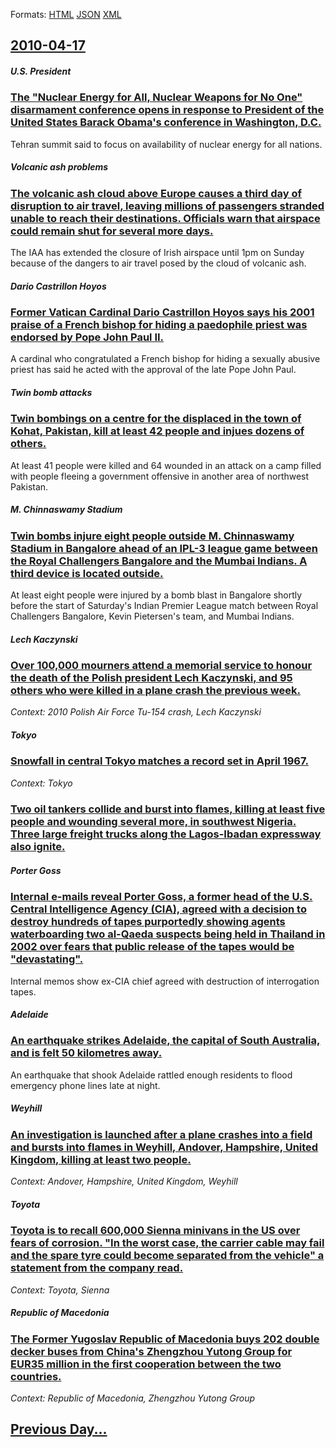
Formats: [HTML](2010/04/17/index.html)  [JSON](2010/04/17/index.json)  [XML](2010/04/17/index.xml)  

## [2010-04-17](/news/2010/04/17/index.md)

##### U.S. President
### [The "Nuclear Energy for All, Nuclear Weapons for No One" disarmament conference opens in response to President of the United States Barack Obama's conference in Washington, D.C. ](/news/2010/04/17/the-nuclear-energy-for-all-nuclear-weapons-for-no-one-disarmament-conference-opens-in-response-to-president-of-the-united-states-barack-o.md)
Tehran summit said to focus on availability of nuclear energy for all nations.

##### Volcanic ash problems
### [The volcanic ash cloud above Europe causes a third day of disruption to air travel, leaving millions of passengers stranded unable to reach their destinations. Officials warn that airspace could remain shut for several more days. ](/news/2010/04/17/the-volcanic-ash-cloud-above-europe-causes-a-third-day-of-disruption-to-air-travel-leaving-millions-of-passengers-stranded-unable-to-reach.md)
The IAA has extended the closure of Irish airspace until 1pm on Sunday because of the dangers to air travel posed by the cloud of volcanic ash.

##### Dario Castrillon Hoyos
### [Former Vatican Cardinal Dario Castrillon Hoyos says his 2001 praise of a French bishop for hiding a paedophile priest was endorsed by Pope John Paul II. ](/news/2010/04/17/former-vatican-cardinal-darao-castrilla3n-hoyos-says-his-2001-praise-of-a-french-bishop-for-hiding-a-paedophile-priest-was-endorsed-by-pope.md)
A cardinal who congratulated a French bishop for hiding a sexually abusive priest has said he acted with the approval of the late Pope John Paul.

##### Twin bomb attacks
### [Twin bombings on a centre for the displaced in the town of Kohat, Pakistan, kill at least 42 people and injues dozens of others. ](/news/2010/04/17/twin-bombings-on-a-centre-for-the-displaced-in-the-town-of-kohat-pakistan-kill-at-least-42-people-and-injues-dozens-of-others.md)
At least 41 people were killed and 64 wounded in an attack on a camp filled with people fleeing a government offensive in another area of northwest Pakistan.

##### M. Chinnaswamy Stadium
### [Twin bombs injure eight people outside M. Chinnaswamy Stadium in Bangalore ahead of an IPL-3 league game between the Royal Challengers Bangalore and the Mumbai Indians. A third device is located outside. ](/news/2010/04/17/twin-bombs-injure-eight-people-outside-m-chinnaswamy-stadium-in-bangalore-ahead-of-an-ipl-3-league-game-between-the-royal-challengers-banga.md)
At least eight people were injured by a bomb blast in Bangalore shortly before the start of Saturday&#039;s Indian Premier League match between Royal Challengers Bangalore, Kevin Pietersen&#039;s team, and Mumbai Indians.

##### Lech Kaczynski
### [Over 100,000 mourners attend a memorial service to honour the death of the Polish president Lech Kaczynski, and 95 others who were killed in a plane crash the previous week. ](/news/2010/04/17/over-100-000-mourners-attend-a-memorial-service-to-honour-the-death-of-the-polish-president-lech-kaczyaski-and-95-others-who-were-killed-i.md)
_Context: 2010 Polish Air Force Tu-154 crash, Lech Kaczynski_

##### Tokyo
### [Snowfall in central Tokyo matches a record set in April 1967. ](/news/2010/04/17/snowfall-in-central-tokyo-matches-a-record-set-in-april-1967.md)
_Context: Tokyo_

##### 
### [Two oil tankers collide and burst into flames, killing at least five people and wounding several more, in southwest Nigeria. Three large freight trucks along the Lagos-Ibadan expressway also ignite. ](/news/2010/04/17/two-oil-tankers-collide-and-burst-into-flames-killing-at-least-five-people-and-wounding-several-more-in-southwest-nigeria-three-large-fre.md)
##### Porter Goss
### [Internal e-mails reveal Porter Goss, a former head of the U.S. Central Intelligence Agency (CIA), agreed with a decision to destroy hundreds of tapes purportedly showing agents waterboarding two al-Qaeda suspects being held in Thailand in 2002 over fears that public release of the tapes would be "devastating". ](/news/2010/04/17/internal-e-mails-reveal-porter-goss-a-former-head-of-the-u-s-central-intelligence-agency-cia-agreed-with-a-decision-to-destroy-hundreds.md)
Internal memos show ex-CIA chief agreed with destruction of interrogation tapes.

##### Adelaide
### [An earthquake strikes Adelaide, the capital of South Australia, and is felt 50 kilometres away. ](/news/2010/04/17/an-earthquake-strikes-adelaide-the-capital-of-south-australia-and-is-felt-50-kilometres-away.md)
An earthquake that shook Adelaide rattled enough residents to flood emergency phone lines late at night.

##### Weyhill
### [An investigation is launched after a plane crashes into a field and bursts into flames in Weyhill, Andover, Hampshire, United Kingdom, killing at least two people. ](/news/2010/04/17/an-investigation-is-launched-after-a-plane-crashes-into-a-field-and-bursts-into-flames-in-weyhill-andover-hampshire-united-kingdom-killi.md)
_Context: Andover, Hampshire, United Kingdom, Weyhill_

##### Toyota
### [Toyota is to recall 600,000 Sienna minivans in the US over fears of corrosion. "In the worst case, the carrier cable may fail and the spare tyre could become separated from the vehicle" a statement from the company read. ](/news/2010/04/17/toyota-is-to-recall-600-000-sienna-minivans-in-the-us-over-fears-of-corrosion-in-the-worst-case-the-carrier-cable-may-fail-and-the-spare.md)
_Context: Toyota, Sienna_

##### Republic of Macedonia
### [The Former Yugoslav Republic of Macedonia buys 202 double decker buses from China's Zhengzhou Yutong Group for EUR35 million in the first cooperation between the two countries. ](/news/2010/04/17/the-former-yugoslav-republic-of-macedonia-buys-202-double-decker-buses-from-china-s-zhengzhou-yutong-group-for-a-35-million-in-the-first-co.md)
_Context: Republic of Macedonia, Zhengzhou Yutong Group_

## [Previous Day...](/news/2010/04/16/index.md)

